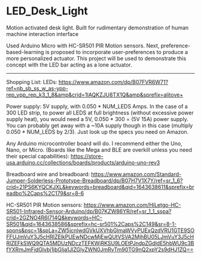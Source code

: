 # LED_Desk_Light
Motion activated desk light. Built for rudimentary demonstration of human machine interaction interface


Used Arduino Micro with HC-SR501 PIR Motion sensors. Next, preference-based-learning is proposed to incorporate user-preferences to produce a more personalized actuator. This project will be used to demonstrate this concept with the LED bar acting as a lone actuator.

--------------
Shopping List:
LEDs: https://www.amazon.com/dp/B07FVR6W71?ref=nb_sb_ss_w_as-ypp-rep_ypp_rep_k3_1_8&amp&crid=1IAQKZJU8TX1Q&amp&sprefix=alitove+

Power supply: 5V supply, with 0.050 * NUM_LEDS Amps. In the case of a 300 LED strip, to power all LEDS at full brightness (without excessive power supply heat), you would need a 5V, 0.050 * 300 = (5V 15A) power supply. You can probably get away with a ~10A supply though in this case (multiply 0.050 * NUM_LEDS by 2/3). Just look up the specs you need on Amazon.

Any Arduino microcontroller board will do. I recommend either the Uno, Nano, or Micro. (Boards like the Mega and BLE are overkill unless you need their special capabilities): https://store-usa.arduino.cc/collections/boards/products/arduino-uno-rev3

Breadboard wire and breadboard: https://www.amazon.com/Standard-Jumper-Solderless-Prototype-Breadboard/dp/B07H7V1X7Y/ref=sr_1_6?crid=21PS6KYQCKJXL&keywords=breadboard&qid=1643638611&sprefix=breadbo%2Caps%2C179&sr=8-6

HC-SR501 PIR Motion sensors: https://www.amazon.com/HiLetgo-HC-SR501-Infrared-Sensor-Arduino/dp/B07KZW86YR/ref=sr_1_1_sspa?crid=2GZNO4R6I714Q&keywords=HC-SR501&qid=1643638586&sprefix=hc-sr501%2Caps%2C149&sr=8-1-spons&psc=1&spLa=ZW5jcnlwdGVkUXVhbGlmaWVyPUExQzdVRU1GTE9SOFFUJmVuY3J5cHRlZElkPUEwNDcwMjEwQUtVSVA2MjhBU05LJmVuY3J5cHRlZEFkSWQ9QTA5MDUzNDczTEFKWjRKSU9LOEtPJndpZGdldE5hbWU9c3BfYXRmJmFjdGlvbj1jbGlja1JlZGlyZWN0JmRvTm90TG9nQ2xpY2s9dHJ1ZQ==


